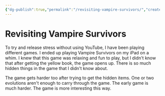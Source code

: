 ```yaml
---
{"dg-publish":true,"permalink":"/revisiting-vampire-survivors/","created":"2024-01-01T21:35:58.000+09:00","updated":"2024-01-01T21:38:13.000+09:00"}
---
```


# Revisiting Vampire Survivors

To try and release stress without using YouTube, I have been playing different games. I ended up playing Vampire Survivors on my iPad on a whim. I knew that this game was relaxing and fun to play, but I didn't know that after getting the yellow book, the game opens up. There is so much hidden things in the game that I didn't know about.

The game gets harder too after trying to get the hidden items. One or two evolutions aren't enough to carry through the game. The early game is much harder. The game is more interesting this way.
